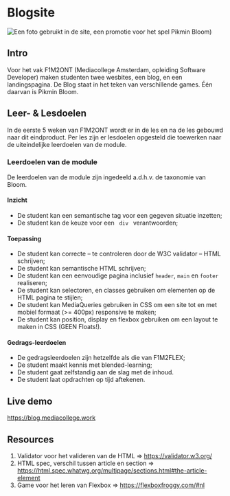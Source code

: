 # Blogsite
![Een foto gebruikt in de site, een promotie voor het spel Pikmin Bloom)](https://i0.wp.com/marsadtv.com/wp-content/uploads/2021/11/Pikmin-Bloom-New-Game-From-Pokemon-Go-Developer-Launched-for.jpeg?fit=1200,675&ssl=1) 

## Intro
Voor het vak F1M2ONT (Mediacollege Amsterdam, opleiding Software Developer) maken studenten twee wesbites, een blog, en een landingspagina. De Blog staat in het teken van verschillende games. Één daarvan is Pikmin Bloom. 

## Leer- & Lesdoelen

In de eerste 5 weken van F1M2ONT wordt er in de les en na de les gebouwd naar dit eindproduct. Per les zijn er lesdoelen opgesteld die toewerken naar de uiteindelijke leerdoelen van de module.

### Leerdoelen van de module 
De leerdoelen van de module zijn ingedeeld a.d.h.v. de taxonomie van Bloom.

#### Inzicht 
- De student kan een semantische tag voor een gegeven situatie inzetten; 
- De student kan de keuze voor een <code> div </code> verantwoorden; 

#### Toepassing 
- De student kan correcte – te controleren door de W3C validator – HTML schrijven; 
- De student kan semantische HTML schrijven; 
- De student kan een eenvoudige pagina inclusief <code>header</code>, <code>main</code> en <code>footer</code> realiseren; 
- De student kan selectoren, en classes gebruiken om elementen op de HTML pagina te stijlen; 
- De student kan MediaQueries gebruiken in CSS om een site tot en met mobiel formaat (>= 400px) responsive te maken; 
- De student kan position, display en flexbox gebruiken om een layout te maken in CSS (GEEN Floats!).  

#### Gedrags-leerdoelen 
- De gedragsleerdoelen zijn hetzelfde als die van F1M2FLEX;
- De student maakt kennis met blended-learning; 
- De student gaat zelfstandig aan de slag met de inhoud. 
- De student laat opdrachten op tijd aftekenen. 

## Live demo
https://blog.mediacollege.work

## Resources
1. Validator voor het valideren van de HTML => https://validator.w3.org/ 
2. HTML spec, verschil tussen article en section => https://html.spec.whatwg.org/multipage/sections.html#the-article-element 
3. Game voor het leren van Flexbox => https://flexboxfroggy.com/#nl  